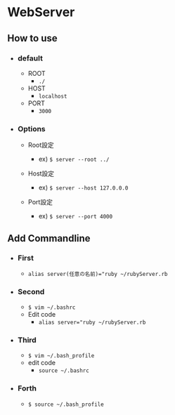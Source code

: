 # WebServer


## How to use
- ### default
  - ROOT
    - `./`
  - HOST
    - `localhost`
  - PORT
    - `3000`
- ### Options
  - Root設定
    - ex) `$ server --root ../`
    
  - Host設定
    - ex) `$ server --host 127.0.0.0`
  - Port設定
    - ex) `$ server --port 4000`


## Add Commandline
 - ### First
    - `alias server(任意の名前)="ruby ~/rubyServer.rb`
 - ### Second
    - `$ vim ~/.bashrc`
    - Edit code
       - `alias server="ruby ~/rubyServer.rb`
 - ### Third
    - `$ vim ~/.bash_profile`
    - edit code
        - `source ~/.bashrc`
 - ### Forth
    - `$ source ~/.bash_profile`
 
